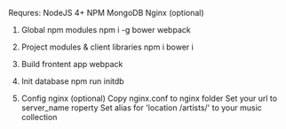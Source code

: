 Requres:
NodeJS 4+
NPM
MongoDB
Nginx (optional)

1. Global npm modules
npm i -g bower webpack

2. Project modules & client libraries
npm i
bower i

3. Build frontent app
webpack

4. Init database
npm run initdb

5. Config nginx (optional)
Copy nginx.conf to nginx folder
Set your url to server_name roperty
Set alias for 'location /artists/'  to your music collection 
